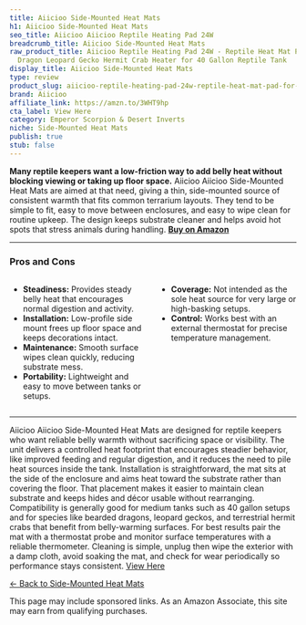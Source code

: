 ```yaml
---
title: Aiicioo Side-Mounted Heat Mats
h1: Aiicioo Side-Mounted Heat Mats
seo_title: Aiicioo Aiicioo Reptile Heating Pad 24W
breadcrumb_title: Aiicioo Side-Mounted Heat Mats
raw_product_title: Aiicioo Reptile Heating Pad 24W - Reptile Heat Mat Pad for Bearded
  Dragon Leopard Gecko Hermit Crab Heater for 40 Gallon Reptile Tank
display_title: Aiicioo Side-Mounted Heat Mats
type: review
product_slug: aiicioo-reptile-heating-pad-24w-reptile-heat-mat-pad-for-bearded-dragon-bfa9562d
brand: Aiicioo
affiliate_link: https://amzn.to/3WHT9hp
cta_label: View Here
category: Emperor Scorpion & Desert Inverts
niche: Side-Mounted Heat Mats
publish: true
stub: false
---
```


<div id="intro" class="full-width">
  <p><strong>Many reptile keepers want a low-friction way to add belly heat without blocking viewing or taking up floor space.</strong> Aiicioo Aiicioo Side-Mounted Heat Mats are aimed at that need, giving a thin, side-mounted source of consistent warmth that fits common terrarium layouts. They tend to be simple to fit, easy to move between enclosures, and easy to wipe clean for routine upkeep. The design keeps substrate cleaner and helps avoid hot spots that stress animals during handling. <a href="https://amzn.to/3WHT9hp" rel="nofollow sponsored noopener" target="_blank"><strong>Buy on Amazon</strong></a></p>
</div>

<hr />
<h3 id="pros-cons">Pros and Cons</h3>
<div class="pc-grid" style="display:grid;grid-template-columns:1fr 1fr;gap:16px;">
  <ul>
    <li><strong>Steadiness:</strong> Provides steady belly heat that encourages normal digestion and activity.</li>
    <li><strong>Installation:</strong> Low-profile side mount frees up floor space and keeps decorations intact.</li>
    <li><strong>Maintenance:</strong> Smooth surface wipes clean quickly, reducing substrate mess.</li>
    <li><strong>Portability:</strong> Lightweight and easy to move between tanks or setups.</li>
  </ul>
  <ul>
    <li><strong>Coverage:</strong> Not intended as the sole heat source for very large or high-basking setups.</li>
    <li><strong>Control:</strong> Works best with an external thermostat for precise temperature management.</li>
  </ul>
</div>
<hr />

<div class="full-width">
  <p>Aiicioo Aiicioo Side-Mounted Heat Mats are designed for reptile keepers who want reliable belly warmth without sacrificing space or visibility. The unit delivers a controlled heat footprint that encourages steadier behavior, like improved feeding and regular digestion, and it reduces the need to pile heat sources inside the tank. Installation is straightforward, the mat sits at the side of the enclosure and aims heat toward the substrate rather than covering the floor. That placement makes it easier to maintain clean substrate and keeps hides and décor usable without rearranging. Compatibility is generally good for medium tanks such as 40 gallon setups and for species like bearded dragons, leopard geckos, and terrestrial hermit crabs that benefit from belly-warming surfaces. For best results pair the mat with a thermostat probe and monitor surface temperatures with a reliable thermometer. Cleaning is simple, unplug then wipe the exterior with a damp cloth, avoid soaking the mat, and check for wear periodically so performance stays consistent. <a href="https://amzn.to/3
<p><a class="btn" href="https://amzn.to/3WHT9hp" target="_blank" rel="nofollow sponsored noopener">View Here</a></p>
<p><a href="/roundups/emperor-scorpion-desert-inverts/side-mounted-heat-mats/">← Back to Side-Mounted Heat Mats</a></p>
<aside class="disclosure">This page may include sponsored links. As an Amazon Associate, this site may earn from qualifying purchases.</aside>
